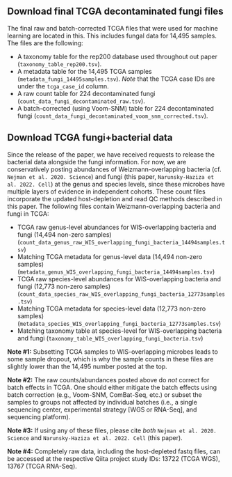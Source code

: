 
## Download final TCGA decontaminated fungi files
The final raw and batch-corrected TCGA files that were used for machine learning are located in this. This includes fungal data for 14,495 samples. The files are the following:

- A taxonomy table for the rep200 database used throughout out paper (`taxonomy_table_rep200.tsv`).
- A metadata table for the 14,495 TCGA samples (`metadata_fungi_14495samples.tsv`). *Note* that the TCGA case IDs are under the `tcga_case_id` column.
- A raw count table for 224 decontaminated fungi (`count_data_fungi_decontaminated_raw.tsv`).
- A batch-corrected (using Voom-SNM) table for 224 decontaminated fungi (`count_data_fungi_decontaminated_voom_snm_corrected.tsv`).

## Download TCGA fungi+bacterial data
Since the release of the paper, we have received requests to release the bacterial data alongside the fungi information. For now, we are conservatively posting abundances of Weizmann-overlapping bacteria (cf. `Nejman et al. 2020. Science`) and fungi (this paper, `Narunsky-Haziza et al. 2022. Cell`) at the genus and species levels, since these microbes have multiple layers of evidence in independent cohorts. These count files incorporate the updated host-depletion and read QC methods described in this paper. The following files contain Weizmann-overlapping bacteria and fungi in TCGA:

- TCGA raw genus-level abundances for WIS-overlapping bacteria and fungi (14,494 non-zero samples) (`count_data_genus_raw_WIS_overlapping_fungi_bacteria_14494samples.tsv`)
- Matching TCGA metadata for genus-level data (14,494 non-zero samples) (`metadata_genus_WIS_overlapping_fungi_bacteria_14494samples.tsv`)
- TCGA raw species-level abundances for WIS-overlapping bacteria and fungi (12,773 non-zero samples) (`count_data_species_raw_WIS_overlapping_fungi_bacteria_12773samples.tsv`)
- Matching TCGA metadata for species-level data (12,773 non-zero samples) (`metadata_species_WIS_overlapping_fungi_bacteria_12773samples.tsv`)
- Matching taxonomy table at species-level for WIS-overlapping bacteria and fungi (`taxonomy_table_WIS_overlapping_fungi_bacteria.tsv`)

**Note #1:** Subsetting TCGA samples to WIS-overlapping microbes leads to some sample dropout, which is why the sample counts in these files are slightly lower than the 14,495 number posted at the top. 

**Note #2:** The raw counts/abundances posted above do _not_ correct for batch effects in TCGA. One should either mitigate the batch effects using batch correction (e.g., Voom-SNM, ComBat-Seq, etc.) or subset the samples to groups not affected by individual batches (i.e., a single sequencing center, experimental strategy [WGS or RNA-Seq], and sequencing platform).

**Note #3:** If using any of these files, please cite *both* `Nejman et al. 2020. Science` and `Narunsky-Haziza et al. 2022. Cell` (this paper).

**Note #4:** Completely raw data, including the host-depleted fastq files, can be accessed at the respective Qiita project study IDs: 13722 (TCGA WGS), 13767 (TCGA RNA-Seq). 
